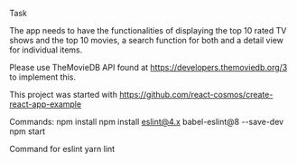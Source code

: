 Task 

The app needs to have the functionalities of displaying the top 10 rated TV shows and the top 10 movies, a search function for both and a detail view for individual items.

Please use TheMovieDB API found at https://developers.themoviedb.org/3 to implement this.


This project was started with https://github.com/react-cosmos/create-react-app-example

Commands:
npm install
npm install eslint@4.x babel-eslint@8 --save-dev
npm start

Command for eslint
yarn lint


